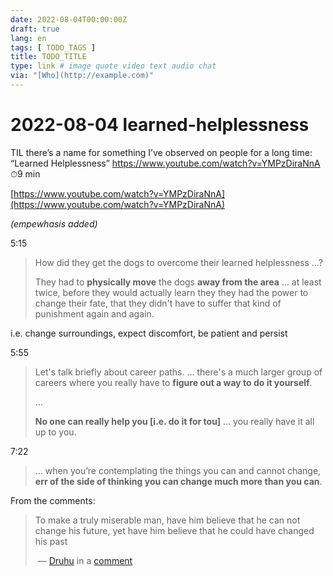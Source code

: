 ```yaml
---
date: 2022-08-04T00:00:00Z
draft: true
lang: en
tags: [ TODO_TAGS ]
title: TODO_TITLE
type: link # image quote video text audio chat
via: "[Who](http://example.com)"
---
```



# 2022-08-04 learned-helplessness


TIL there’s a name for something I’ve observed on people for a long time: “Learned Helplessness”
https://www.youtube.com/watch?v=YMPzDiraNnA ⏱9 min

[https://www.youtube.com/watch?v=YMPzDiraNnA](https://www.youtube.com/watch?v=YMPzDiraNnA)

*(empewhasis added)*

5:15
> How did they get the dogs to overcome their learned helplessness …?
>
> They had to **physically move** the dogs **away from the area** … at least twice, before they would actually learn they they had the power to change their fate, that they didn't have to suffer that kind of punishment again and again.

i.e. change surroundings, expect discomfort, be patient and persist

5:55
> Let's talk briefly about career paths. … there's a much larger group of careers where you really have to **figure out a way to do it yourself**.
> 
> …
>
> **No one can really help you [i.e. do it for tou]** … you really have it all up to you.

7:22
> … when you’re contemplating the things you can and cannot change, **err of the side of thinking you can change much more than you can**. 

From the comments:

> To make a truly miserable man, have him believe that he can not change his future, yet have him believe that he could have changed his past
>
>  — [Druhu](https://www.youtube.com/channel/UCybJBxdj0Fs0d-7fTcOIMiw) in a [comment](https://www.youtube.com/watch?v=YMPzDiraNnA&lc=UgymeeV1ry9u5el26XR4AaABAg)

